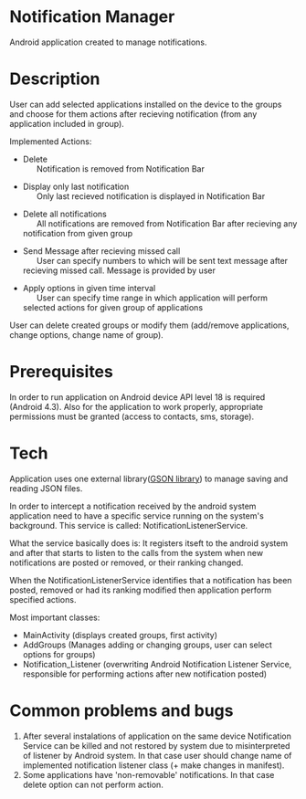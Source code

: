 # Notification Manager

Android application created to manage notifications.


# Description

User can add selected applications installed on the device to the groups and choose for them actions after recieving notification (from any application included in group).

Implemented Actions:

- Delete
<br />&nbsp;&nbsp;&nbsp;&nbsp;&nbsp;&nbsp;Notification is removed from Notification Bar
- Display only last notification
<br />&nbsp;&nbsp;&nbsp;&nbsp;&nbsp;&nbsp;Only last recieved notification is displayed in Notification Bar

- Delete all notifications
<br />&nbsp;&nbsp;&nbsp;&nbsp;&nbsp;&nbsp;All notifications are removed from Notification Bar after recieving any notification from given group

- Send Message after recieving missed call
<br />&nbsp;&nbsp;&nbsp;&nbsp;&nbsp;&nbsp;User can specify numbers to which will be sent text message after recieving missed call. Message is provided by user
- Apply options in given time interval
<br />&nbsp;&nbsp;&nbsp;&nbsp;&nbsp;&nbsp;User can specify time range in which application will perform selected actions for given group of applications

User can delete created groups or modify them (add/remove applications, change options, change name of group).

# Prerequisites

In order to run application on Android device API level 18 is required (Android 4.3).
Also for the application to work properly, appropriate permissions must be granted (access to contacts, sms, storage).

# Tech

Application uses one external library([GSON library][df1]) to manage saving and reading JSON files.

In order to intercept a notification received by the android system application need to have a specific service running on the system's background. This service is called: NotificationListenerService.

What the service basically does is: It registers itseft to the android system and after that starts to listen to the calls from the system when new notifications are posted or removed, or their ranking changed.

When the NotificationListenerService identifies that a notification has been posted, removed or had its ranking modified then application perform specified actions.

Most important classes:
- MainActivity (displays created groups, first activity)
- AddGroups (Manages adding or changing groups, user can select options for groups)
- Notification_Listener (overwriting Android Notification Listener Service, responsible for performing actions after new notification posted)

# Common problems and bugs

1) After several instalations of application on the same device Notification Service can be killed and not restored by system due to misinterpreted of listener by Android system. In that case user should change name of implemented notification listener class (+ make changes in manifest).
2) Some applications have 'non-removable' notifications. In that case delete option can not perform action.

[df1]: <https://github.com/google/gson>

